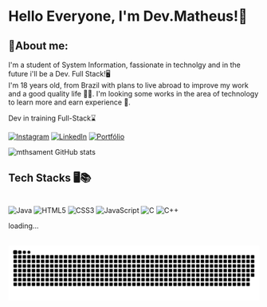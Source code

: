 # Hello Everyone, I'm Dev.Matheus!👋


## 🚀About me:
<p> I'm a student of System Information, fassionate in technolgy and in the future i'll be a Dev. Full Stack!🖥️ </br>
I'm 18 years old, from Brazil with plans to live abroad to improve my work and a good quality life 🧑🏻. I'm looking some works in the area of technology to learn more and earn experience 💼.
</p>
<p> Dev in training Full-Stack⌛ </p>

[![Instagram](https://img.shields.io/badge/Instagram-E4405F?style=for-the-badge&logo=instagram&logoColor=white)](https://www.instagram.com/mths_ament04/)
[![LinkedIn](https://img.shields.io/badge/LinkedIn-0077B5?style=for-the-badge&logo=linkedin&logoColor=white)](https://www.linkedin.com/in/matheus-ament-correa/)
[![Portfólio](https://img.shields.io/badge/website-000000?style=for-the-badge&logo=About.me&logoColor=white)]()

![mthsament GitHub stats](https://github-readme-stats.vercel.app/api?username=mthsament&show_icons=true&theme=radical)

## Tech Stacks 🖥️📚

<div style="display:inline block"></br> 
<img align="center" alt="Java" src="https://img.shields.io/badge/Java-ED8B00?style=for-the-badge&logo=openjdk&logoColor=white">
<img align="center" alt="HTML5" src="https://img.shields.io/badge/HTML5-E34F26?style=for-the-badge&logo=html5&logoColor=white">
<img align="center" alt="CSS3" src="https://img.shields.io/badge/CSS3-1572B6?style=for-the-badge&logo=css3&logoColor=white">
<img align="center" alt="JavaScript" src="https://img.shields.io/badge/JavaScript-F7DF1E?style=for-the-badge&logo=javascript&logoColor=black">
<img align="center" alt="C" src="https://img.shields.io/badge/C-00599C?style=for-the-badge&logo=c&logoColor=white">
<img align="center" alt="C++" src="https://img.shields.io/badge/C%2B%2B-00599C?style=for-the-badge&logo=c%2B%2B&logoColor=white">

<p>loading...</p>
</div></br>

<picture align="center">
  <source media="(prefers-color-scheme: dark)" srcset="https://raw.githubusercontent.com/mthsament/mthsament/output/github-contribution-grid-snake-dark.svg">
  <source media="(prefers-color-scheme: light)" srcset="https://raw.githubusercontent.com/mthsament/mthsament/output/github-contribution-grid-snake-dark.svg">
  <img align="center" alt="github contribution grid snake animation" src="https://raw.githubusercontent.com/mari4souza/mari4souza/output/github-contribution-grid-snake.svg">
</picture>
